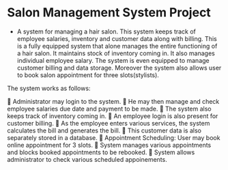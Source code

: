 # Salon Management System Project


* A system for managing a hair salon. This system keeps track of employee salaries, inventory and customer data along with billing. This is a fully equipped system that alone manages the entire functioning of a hair salon. It maintains stock of inventory coming in. It also manages individual employee salary. The system is even equipped to manage customer billing and data storage. Moreover the system also allows user to book salon appointment for three slots(stylists). 

The system works as follows:

	Administrator may login to the system.
	He may then manage and check employee salaries due date and payment to be made.
	The system also keeps track of inventory coming in.
	An employee login is also present for customer billing.
	As the employee enters various services, the system calculates the bill and generates the bill.
	This customer data is also separately stored in a database.
	Appointment Scheduling: User may book online appointment for 3 slots.
	System manages various appointments and blocks booked appointments to be rebooked.
	System allows administrator to check various scheduled appoinements.
